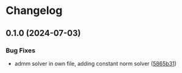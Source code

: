 # Changelog

## 0.1.0 (2024-07-03)


### Bug Fixes

* admm solver in own file, adding constant norm solver ([5865b31](https://github.com/Loop3D/loopsolver/commit/5865b31e2abadb15076f0327333e984d35965aad))
